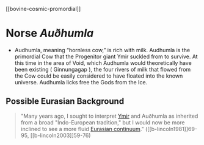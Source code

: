 [[bovine-cosmic-promordial]]
# Norse *Auðhumla*
- Audhumla, meaning “hornless cow,” is rich with milk. Audhumla is the primordial Cow that the Progenitor giant Ymir suckled from to survive. At this time in the area of Void, which Audhumla would theoretically have been existing ( Ginnungagap ), the four rivers of milk that flowed from the Cow could be easily considered to have floated into the known universe. Audhumla licks free the Gods from the Ice. 

## Possible Eurasian Background
> "Many years ago, I sought to interpret [Ymir](ymir.md) and Auðhumla as inherited from a broad "Indo-European tradition," but I would now be more inclined to see a more fluid [Eurasian continuum](eurasian.md)." ([[b-lincoln1981]]69-95, [[b-lincoln2003]]59-76)